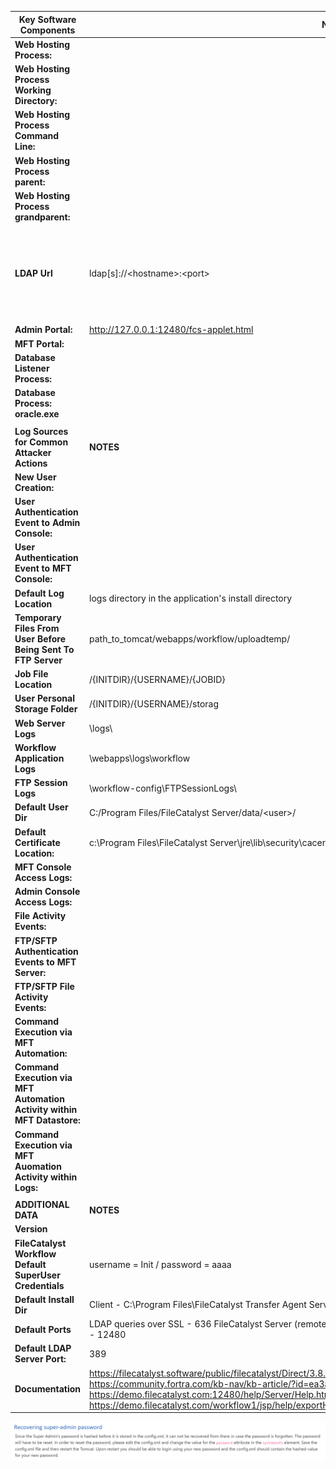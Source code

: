 | **Key Software Components**                                             | **NOTES**                                                                                                                                                                                                                                                                                                                                                                      |                                               |
|-------------------------------------------------------------------------|--------------------------------------------------------------------------------------------------------------------------------------------------------------------------------------------------------------------------------------------------------------------------------------------------------------------------------------------------------------------------------|-----------------------------------------------|
| **Web Hosting Process:**                                                |                                                                                                                                                                                                                                                                                                                                                                                |                                               |
| **Web Hosting Process Working Directory:**                              |                                                                                                                                                                                                                                                                                                                                                                                |                                               |
| **Web Hosting Process Command Line:**                                   |                                                                                                                                                                                                                                                                                                                                                                                |                                               |
| **Web Hosting Process parent:**                                         |                                                                                                                                                                                                                                                                                                                                                                                |                                               |
| **Web Hosting Process grandparent:**                                    |                                                                                                                                                                                                                                                                                                                                                                                |                                               |
| **LDAP Url**                                                            | ldap[s]://\<hostname\>:\<port\>                                                                                                                                                                                                                                                                                                                                                | default values 389 for ldap and 636 for ldaps |
| **Admin Portal:**                                                       | http://127.0.0.1:12480/fcs-applet.html                                                                                                                                                                                                                                                                                                                                         |                                               |
| **MFT Portal:**                                                         |                                                                                                                                                                                                                                                                                                                                                                                |                                               |
| **Database Listener Process:**                                          |                                                                                                                                                                                                                                                                                                                                                                                |                                               |
| **Database Process: oracle.exe**                                        |                                                                                                                                                                                                                                                                                                                                                                                |                                               |
|                                                                         |                                                                                                                                                                                                                                                                                                                                                                                |                                               |
| **Log Sources for Common Attacker Actions**                             | **NOTES**                                                                                                                                                                                                                                                                                                                                                                      |                                               |
| **New User Creation:**                                                  |                                                                                                                                                                                                                                                                                                                                                                                |                                               |
| **User Authentication Event to Admin Console:**                         |                                                                                                                                                                                                                                                                                                                                                                                |                                               |
| **User Authentication Event to MFT Console:**                           |                                                                                                                                                                                                                                                                                                                                                                                |                                               |
| **Default Log Location**                                                | logs directory in the application's install directory                                                                                                                                                                                                                                                                                                                          |                                               |
| **Temporary Files From User Before Being Sent To FTP Server**           | path_to_tomcat/webapps/workflow/uploadtemp/                                                                                                                                                                                                                                                                                                                                    |                                               |
| **Job File Location**                                                   | /{INITDIR}/{USERNAME}/{JOBID}                                                                                                                                                                                                                                                                                                                                                  |                                               |
| **User Personal Storage Folder**                                        | /{INITDIR}/{USERNAME}/storag                                                                                                                                                                                                                                                                                                                                                   |                                               |
| **Web Server Logs**                                                     | \\logs\\                                                                                                                                                                                                                                                                                                                                                                       |                                               |
| **Workflow Application Logs**                                           | \\webapps\\logs\\workflow                                                                                                                                                                                                                                                                                                                                                      |                                               |
| **FTP Session Logs**                                                    | \\workflow-config\\FTPSessionLogs\\                                                                                                                                                                                                                                                                                                                                            |                                               |
| **Default User Dir**                                                    | C:/Program Files/FileCatalyst Server/data/\<user\>/                                                                                                                                                                                                                                                                                                                            |                                               |
| **Default Certificate Location:**                                       | c:\\Program Files\\FileCatalyst Server\\jre\\lib\\security\\cacerts                                                                                                                                                                                                                                                                                                            |                                               |
| **MFT Console Access Logs:**                                            |                                                                                                                                                                                                                                                                                                                                                                                |                                               |
| **Admin Console Access Logs:**                                          |                                                                                                                                                                                                                                                                                                                                                                                |                                               |
| **File Activity Events:**                                               |                                                                                                                                                                                                                                                                                                                                                                                |                                               |
| **FTP/SFTP Authentication Events to MFT Server:**                       |                                                                                                                                                                                                                                                                                                                                                                                |                                               |
| **FTP/SFTP File Activity Events:**                                      |                                                                                                                                                                                                                                                                                                                                                                                |                                               |
| **Command Execution via MFT Automation:**                               |                                                                                                                                                                                                                                                                                                                                                                                |                                               |
| **Command Execution via MFT Automation Activity within MFT Datastore:** |                                                                                                                                                                                                                                                                                                                                                                                |                                               |
| **Command Execution via MFT Auomation Activity within Logs:**           |                                                                                                                                                                                                                                                                                                                                                                                |                                               |
|                                                                         |                                                                                                                                                                                                                                                                                                                                                                                |                                               |
| **ADDITIONAL DATA**                                                     | **NOTES**                                                                                                                                                                                                                                                                                                                                                                      |                                               |
| **Version**                                                             |                                                                                                                                                                                                                                                                                                                                                                                |                                               |
| **FileCatalyst Workflow Default SuperUser Credentials**                 | username = Init / password = aaaa                                                                                                                                                                                                                                                                                                                                              |                                               |
| **Default Install Dir**                                                 | Client - C:\\Program Files\\FileCatalyst Transfer Agent Server - C:\\ProgramFiles\\FileCatalyst Server                                                                                                                                                                                                                                                                         |                                               |
| **Default Ports**                                                       | LDAP queries over SSL - 636 FileCatalyst Server (remote admin port) - 12400 Web admin or HTTP Servlet being used - 12480                                                                                                                                                                                                                                                       |                                               |
| **Default LDAP Server Port:**                                           | 389                                                                                                                                                                                                                                                                                                                                                                            |                                               |
| **Documentation**                                                       | https://filecatalyst.software/public/filecatalyst/Direct/3.8.7.27/documentation/server/FileCatalyst_Server_Quickstart.pdf https://community.fortra.com/kb-nav/kb-article/?id=ea3a6b6c-c7e8-ec11-bb3c-000d3a33c97b&redirect=false https://demo.filecatalyst.com:12480/help/Server/Help.html\#restServices https://demo.filecatalyst.com/workflow1/jsp/help/exportHelpAsHTML.jsp |                                               |

![](media/85aa004d67fc02f7d3d7cd3c1a079600.png)
